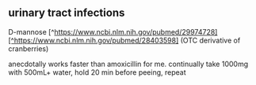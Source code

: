 urinary tract infections
-----

D-mannose [^https://www.ncbi.nlm.nih.gov/pubmed/29974728][^https://www.ncbi.nlm.nih.gov/pubmed/28403598] (OTC derivative of cranberries)

anecdotally works faster than amoxicillin for me. continually take 1000mg with 500mL+ water, hold 20 min before peeing, repeat
